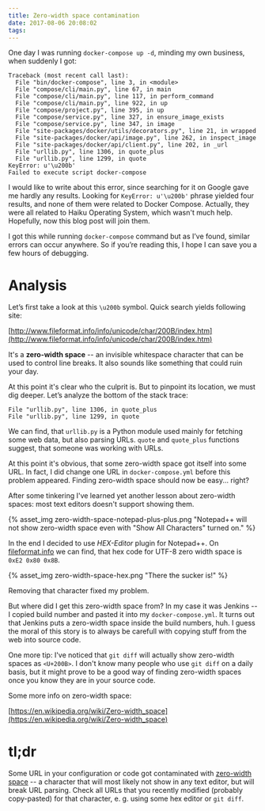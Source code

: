 ```yaml
---
title: Zero-width space contamination
date: 2017-08-06 20:08:02
tags:
---
```


One day I was running `docker-compose up -d`, minding my own business, when suddenly I got:

```
Traceback (most recent call last):
  File "bin/docker-compose", line 3, in <module>
  File "compose/cli/main.py", line 67, in main
  File "compose/cli/main.py", line 117, in perform_command
  File "compose/cli/main.py", line 922, in up
  File "compose/project.py", line 395, in up
  File "compose/service.py", line 327, in ensure_image_exists
  File "compose/service.py", line 347, in image
  File "site-packages/docker/utils/decorators.py", line 21, in wrapped
  File "site-packages/docker/api/image.py", line 262, in inspect_image
  File "site-packages/docker/api/client.py", line 202, in _url
  File "urllib.py", line 1306, in quote_plus
  File "urllib.py", line 1299, in quote
KeyError: u'\u200b'
Failed to execute script docker-compose
```

I would like to write about this error, since searching for it on Google gave me hardly any results. Looking for `KeyError: u'\u200b'` phrase yielded four results, and none of them were related to Docker Compose. Actually, they were all related to Haiku Operating System, which wasn't much help. Hopefully, now this blog post will join them.

I got this while running `docker-compose` command but as I’ve found, similar errors can occur anywhere. So if you’re reading this, I hope I can save you a few hours of debugging.

# Analysis

Let’s first take a look at this `\u200b` symbol. Quick search yields following site:

[http://www.fileformat.info/info/unicode/char/200B/index.htm](http://www.fileformat.info/info/unicode/char/200B/index.htm)

It's a **zero-width space** -- an invisible whitespace character that can be used to control line breaks. It also sounds like something that could ruin your day. 

At this point it's clear who the culprit is. But to pinpoint its location, we must dig deeper. Let’s analyze the bottom of the stack trace:

```
File "urllib.py", line 1306, in quote_plus
File "urllib.py", line 1299, in quote
```

We can find, that `urllib.py` is a Python module used mainly for fetching some web data, but also parsing URLs. `quote` and `quote_plus` functions suggest, that someone was working with URLs.

At this point it's obvious, that some zero-width space got itself into some URL. In fact, I did change one URL in `docker-compose.yml` before this problem appeared. Finding zero-width space should now be easy... right?

After some tinkering I've learned yet another lesson about zero-width spaces: most text editors doesn't support showing them.

{% asset_img zero-width-space-notepad-plus-plus.png "Notepad++ will not show zero-width space even with &#34;Show All Characters&#34; turned on." %}

In the end I decided to use _HEX-Editor_ plugin for Notepad++. On [fileformat.info](http://www.fileformat.info/info/unicode/char/200B/index.htm) we can find, that hex code for UTF-8 zero width space is `0xE2 0x80 0x8B`.

{% asset_img zero-width-space-hex.png "There the sucker is!" %}

Removing that character fixed my problem.

But where did I get this zero-width space from? In my case it was Jenkins -- I copied build number and pasted it into my `docker-compose.yml`. It turns out that Jenkins puts a zero-width space inside the build numbers, huh. I guess the moral of this story is to always be carefull with copying stuff from the web into source code.

One more tip: I've noticed that `git diff` will actually show zero-width spaces as `<U+200B>`. I don't know many people who use `git diff` on a daily basis, but it might prove to be a good way of finding zero-width spaces once you know they are in your source code.

Some more info on zero-width space:

[https://en.wikipedia.org/wiki/Zero-width_space](https://en.wikipedia.org/wiki/Zero-width_space)

# tl;dr

Some URL in your configuration or code got contaminated with [zero-width space](https://en.wikipedia.org/wiki/Zero-width_space) -- a character that will most likely not show in any text editor, but will break URL parsing. Check all URLs that you recently modified (probably copy-pasted) for that character, e. g. using some hex editor or `git diff`.